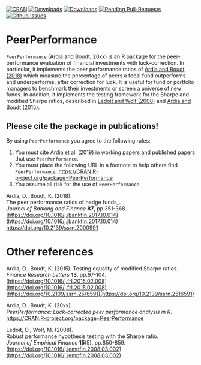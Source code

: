 
[![CRAN](http://www.r-pkg.org/badges/version/PeerPerformance)](https://cran.r-project.org/package=PeerPerformance) 
[![Downloads](http://cranlogs.r-pkg.org/badges/PeerPerformance?color=brightgreen)](http://www.r-pkg.org/pkg/PeerPerformance)
[![Downloads](http://cranlogs.r-pkg.org/badges/grand-total/PeerPerformance?color=brightgreen)](http://www.r-pkg.org/pkg/PeerPerformance)
[![Pending Pull-Requests](http://githubbadges.herokuapp.com/ArdiaD/PeerPerformance/pulls.svg?style=flat)](https://github.com/ArdiaD/PeerPerformance/pulls)
[![Github Issues](http://githubbadges.herokuapp.com/ArdiaD/PeerPerformance/issues.svg)](https://github.com/ArdiaD/PeerPerformance/issues)

# PeerPerformance
`PeerPerformance` (Ardia and Boudt, 20xx) is an R package for the peer-performance evaluation of financial investments with
luck-correction. In particular, it implements the peer performance ratios 
of [Ardia and Boudt (2018)](http://dx.doi.org/10.1016/j.jbankfin.2017.10.014) which measure the percentage of peers a focal fund outperforms and underperforms, after
correction for luck. It is useful for fund or portfolio managers to 
benchmark their investments or screen a universe of new funds. 
In addition, it implements the testing framework for the Sharpe and modified Sharpe ratios, described 
in [Ledoit and Wolf (2008)](http://dx.doi.org/10.1016/j.jempfin.2008.03.002) 
and [Ardia and Boudt (2015)](http://dx.doi.org/10.1016/j.frl.2015.02.008).

## Please cite the package in publications!

By using `PeerPerformance` you agree to the following rules: 

1) You must cite Ardia et al. (2019) in working papers and published papers that use `PeerPerformance`.
2) You must place the following URL in a footnote to help others find `PeerPerformance`: https://CRAN.R-project.org/package=PeerPerformance 
3) You assume all risk for the use of `PeerPerformance`.

Ardia, D., Boudt, K. (2018).      
The peer performance ratios of hedge funds_.      
_Journal of Banking and Finance_ **87**, pp.351-368.    
[https://doi.org/10.1016/j.jbankfin.2017.10.014](https://doi.org/10.1016/j.jbankfin.2017.10.014)  
[https://doi.org/10.2139/ssrn.2000901 ](https://doi.org/10.2139/ssrn.2000901)

# Other references

Ardia, D., Boudt, K. (2015).
Testing equality of modified Sharpe ratios.  
_Finance Research Letters_ **13**, pp.97-104.   
[https://doi.org/10.1016/j.frl.2015.02.008](https://doi.org/10.1016/j.frl.2015.02.008)   
[https://doi.org/10.2139/ssrn.2516591](https://doi.org/10.2139/ssrn.2516591)

Ardia, D., Boudt, K. (20xx).      
_PeerPerformance: Luck-corrected peer performance analysis in R_.     
https://CRAN.R-project.org/package=PeerPerformance  

Ledoit, O., Wolf, M. (2008).   
Robust performance hypothesis testing with the Sharpe ratio.    
_Journal of Empirical Finance_ **15**(5), pp.850-859.  
[https://doi.org/10.1016/j.jempfin.2008.03.002](https://doi.org/10.1016/j.jempfin.2008.03.002) 
